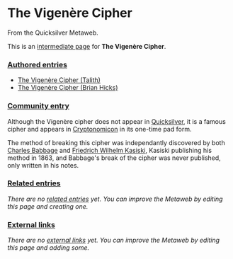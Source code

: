 
# The Vigenère Cipher

From the Quicksilver Metaweb.

This is an [intermediate page](/metaweb-intermediate-page) for 
**The Vigenère Cipher**.


### [Authored entries](/metaweb-authored-entry)


* [The Vigenère Cipher (Talith)](/the-vigenère-cipher-talith)
* [The Vigenère Cipher (Brian Hicks)](/the-vigenère-cipher-brian-hicks)


### [Community entry](/metaweb-community-entry)


Although the Vigenère cipher does not appear in [Quicksilver](/stephenson-neal-quicksilver), it is a famous cipher and appears in [Cryptonomicon](/stephenson-neal-cryptonomicon) in its one-time pad form.

The method of breaking this cipher was independantly discovered by both [Charles Babbage](/charles-babbage) and [Friedrich Wilhelm Kasiski](/), Kasiski publishing his method in 1863, and Babbage's break of the cipher was never published, only written in his notes.

### [Related entries](/metaweb-related-entry)


*There are no [related entries](/metaweb-related-entry) yet. You can improve the Metaweb by editing this page and creating one.*

### [External links](/metaweb-external-links)


*There are no [external links](/metaweb-external-links) yet. You can improve the Metaweb by editing this page and adding some.*
